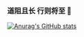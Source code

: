 ### 道阻且长 行则将至 👋

[![Anurag's GitHub stats](https://github-readme-stats.vercel.app/api?username=coder-hxl?theme=radical)](https://github.com/anuraghazra/github-readme-stats)

<!--
**coder-hxl/coder-hxl** is a ✨ _special_ ✨ repository because its `README.md` (this file) appears on your GitHub profile.

Here are some ideas to get you started:

- 🔭 I’m currently working on ...
- 🌱 I’m currently learning ...
- 👯 I’m looking to collaborate on ...
- 🤔 I’m looking for help with ...
- 💬 Ask me about ...
- 📫 How to reach me: ...
- 😄 Pronouns: ...
- ⚡ Fun fact: ...
-->
